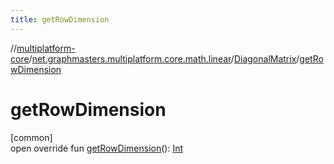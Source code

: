 ```yaml
---
title: getRowDimension
---
```

//[multiplatform-core](../../../index.html)/[net.graphmasters.multiplatform.core.math.linear](../index.html)/[DiagonalMatrix](index.html)/[getRowDimension](get-row-dimension.html)



# getRowDimension



[common]\
open override fun [getRowDimension](get-row-dimension.html)(): [Int](https://kotlinlang.org/api/latest/jvm/stdlib/kotlin/-int/index.html)




